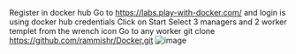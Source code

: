 Register in docker hub
Go to https://labs.play-with-docker.com/ and login is using docker hub credentials
Click on Start
Select 3 managers and 2 worker templet from the wrench icon
Go to any worker 
git clone https://github.com/rammishr/Docker.git
![image](https://user-images.githubusercontent.com/43367262/230037574-e616d3d5-54c4-4355-9566-34749b335532.png)
